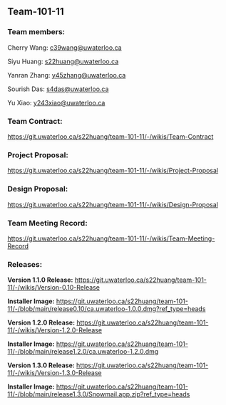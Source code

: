 ## Team-101-11

### Team members:

Cherry Wang: c39wang@uwaterloo.ca 

Siyu Huang: s22huang@uwaterloo.ca

Yanran Zhang: y45zhang@uwaterloo.ca

Sourish Das: s4das@uwaterloo.ca

Yu Xiao: y243xiao@uwaterloo.ca

### Team Contract: 
https://git.uwaterloo.ca/s22huang/team-101-11/-/wikis/Team-Contract

### Project Proposal:
https://git.uwaterloo.ca/s22huang/team-101-11/-/wikis/Project-Proposal

### Design Proposal: 
https://git.uwaterloo.ca/s22huang/team-101-11/-/wikis/Design-Proposal

### Team Meeting Record:
https://git.uwaterloo.ca/s22huang/team-101-11/-/wikis/Team-Meeting-Record

### Releases:
**Version 1.1.0 Release:** https://git.uwaterloo.ca/s22huang/team-101-11/-/wikis/Version-0.10-Release

**Installer Image:** https://git.uwaterloo.ca/s22huang/team-101-11/-/blob/main/release0.10/ca.uwaterloo-1.0.0.dmg?ref_type=heads

**Version 1.2.0 Release:** https://git.uwaterloo.ca/s22huang/team-101-11/-/wikis/Version-1.2.0-Release

**Installer Image:** https://git.uwaterloo.ca/s22huang/team-101-11/-/blob/main/release1.2.0/ca.uwaterloo-1.2.0.dmg


**Version 1.3.0 Release:**  https://git.uwaterloo.ca/s22huang/team-101-11/-/wikis/Version-1.3.0-Release

**Installer Image:**  https://git.uwaterloo.ca/s22huang/team-101-11/-/blob/main/release1.3.0/Snowmail.app.zip?ref_type=heads



